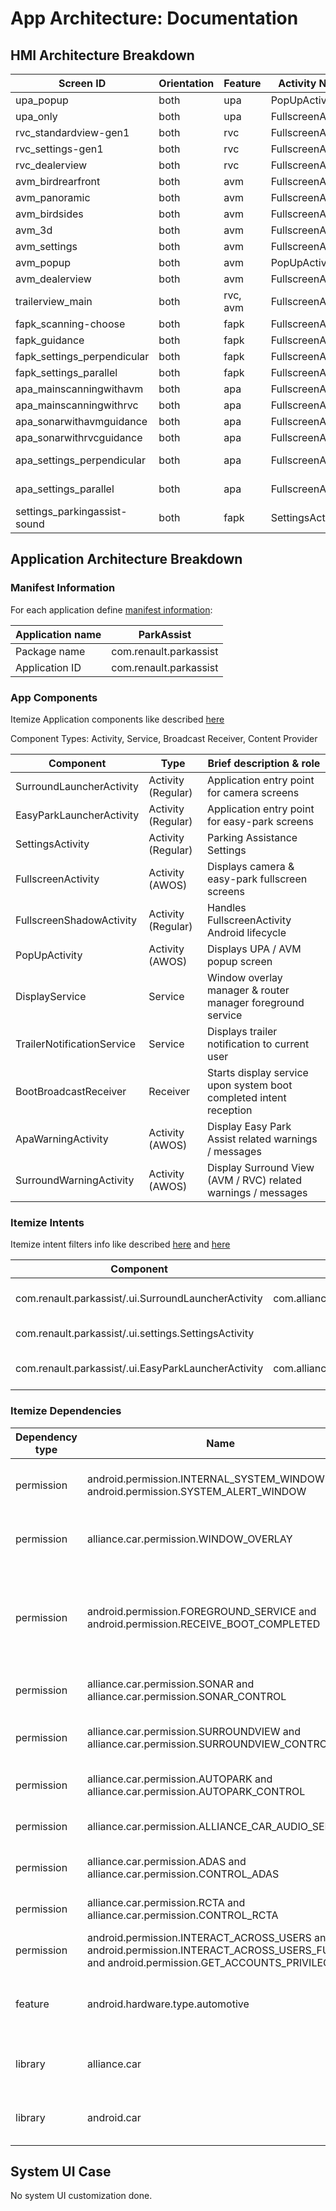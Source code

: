 # App Architecture: Documentation

## HMI Architecture Breakdown

| Screen ID                    | Orientation | Feature  | Activity Name      | Fragment Name                                  |
| ---------------------------- | ----------- | -------- | ------------------ | ---------------------------------------------- |
| upa_popup                    | both        | upa      | PopUpActivity      | SonarPipFragment                               |
| upa_only                     | both        | upa      | FullscreenActivity | SonarFragment                                  |
| rvc_standardview-gen1        | both        | rvc      | FullscreenActivity | RvcFragment                                    |
| rvc_settings-gen1            | both        | rvc      | FullscreenActivity | RvcSettingsFragment                            |
| rvc_dealerview               | both        | rvc      | FullscreenActivity | DealerFragment                                 |
| avm_birdrearfront            | both        | avm      | FullscreenActivity | AvmFragment                                    |
| avm_panoramic                | both        | avm      | FullscreenActivity | AvmFragment                                    |
| avm_birdsides                | both        | avm      | FullscreenActivity | AvmFragment                                    |
| avm_3d                       | both        | avm      | FullscreenActivity | AvmFragment                                    |
| avm_settings                 | both        | avm      | FullscreenActivity | AvmSettingsFragment                            |
| avm_popup                    | both        | avm      | PopUpActivity      | AvmPipFragment                                 |
| avm_dealerview               | both        | avm      | FullscreenActivity | DealerFragment                                 |
| trailerview_main             | both        | rvc, avm | FullscreenActivity | TrailerFragment                                |
| fapk_scanning-choose         | both        | fapk     | FullscreenActivity | FapkFragment                                   |
| fapk_guidance                | both        | fapk     | FullscreenActivity | FapkFragment                                   |
| fapk_settings_perpendicular  | both        | fapk     | FullscreenActivity | FapkSettingsFragment                           |
| fapk_settings_parallel       | both        | fapk     | FullscreenActivity | FapkSettingsFragment                           |
| apa_mainscanningwithavm      | both        | apa      | FullscreenActivity | AvmHfpScanningFragment                         |
| apa_mainscanningwithrvc      | both        | apa      | FullscreenActivity | RvcHfpScanningFragment                         |
| apa_sonarwithavmguidance     | both        | apa      | FullscreenActivity | AvmHfpGuidanceFragment                         |
| apa_sonarwithrvcguidance     | both        | apa      | FullscreenActivity | RvcHfpGuidanceFragment                         |
| apa_settings_perpendicular   | both        | apa      | FullscreenActivity | AvmHfpSettingsFragment, RvcHfpSettingsFragment |
| apa_settings_parallel        | both        | apa      | FullscreenActivity | AvmHfpSettingsFragment, RvcHfpSettingsFragment |
| settings_parkingassist-sound | both        | fapk     | SettingsActivity   | MainSettingsFragment, SoundSettingsFragment    | apa_warningdisplayrequest2   | both        | apa      | ApaWarningActivity | N/A

## Application Architecture Breakdown

### Manifest Information

For each application define
[manifest information](https://developer.android.com/guide/topics/manifest/manifest-intro):

| Application name | ParkAssist             |
| ---------------- | ---------------------- |
| Package name     | com.renault.parkassist |
| Application ID   | com.renault.parkassist |

### App Components

Itemize Application components like described
[here](https://developer.android.com/guide/components/fundamentals#Components)

Component Types: Activity, Service, Broadcast Receiver, Content Provider

| Component                  | Type               | Brief description & role                                           |
| -------------------------- | ------------------ | ------------------------------------------------------------------ |
| SurroundLauncherActivity   | Activity (Regular) | Application entry point for camera screens                         |
| EasyParkLauncherActivity   | Activity (Regular) | Application entry point for easy-park screens                      |
| SettingsActivity           | Activity (Regular) | Parking Assistance Settings                                        |
| FullscreenActivity         | Activity (AWOS)    | Displays camera & easy-park fullscreen screens                     |
| FullscreenShadowActivity   | Activity (Regular) | Handles FullscreenActivity Android lifecycle                       |
| PopUpActivity              | Activity (AWOS)    | Displays UPA / AVM popup screen                                    |
| DisplayService             | Service            | Window overlay manager & router manager foreground service         |
| TrailerNotificationService | Service            | Displays trailer notification to current user                      |
| BootBroadcastReceiver      | Receiver           | Starts display service upon system boot completed intent reception |
| ApaWarningActivity         | Activity (AWOS)    | Display Easy Park Assist related warnings / messages               |
| SurroundWarningActivity    | Activity (AWOS)    | Display Surround View (AVM / RVC) related warnings / messages      |

### Itemize Intents

Itemize intent filters info like described
[here](https://developer.android.com/guide/components/intents-filters) and
[here](https://developer.android.com/guide/topics/manifest/intent-filter-element)

| Component                                            | Action                     | Category                              | Data | Comments                |
| ---------------------------------------------------- | -------------------------- | ------------------------------------- | ---- | ----------------------- |
| com.renault.parkassist/.ui.SurroundLauncherActivity  | com.alliance.SURROUND_VIEW | com.alliance.ALLIANCE_CAR_APPLICATION | -    | Camera screens launcher |
| com.renault.parkassist/.ui.settings.SettingsActivity |                            | android.intent.category.LAUNCHER      | -    | Settings screen         |
| com.renault.parkassist/.ui.EasyParkLauncherActivity  | com.alliance.PARK_ASSIST   | com.alliance.ALLIANCE_CAR_APPLICATION | -    | Apa screens launcher    |

### Itemize Dependencies

| Dependency type | Name                                                                                                                                      | Description                                                                      |
| --------------- | ----------------------------------------------------------------------------------------------------------------------------------------- | -------------------------------------------------------------------------------- |
| permission      | android.permission.INTERNAL_SYSTEM_WINDOW and android.permission.SYSTEM_ALERT_WINDOW                                                      | to use the correct overlay types                                                 |
| permission      | alliance.car.permission.WINDOW_OVERLAY                                                                                                    | to use window overlay service                                                    |
| permission      | android.permission.FOREGROUND_SERVICE and android.permission.RECEIVE_BOOT_COMPLETED                                                       | to allow the service to start and listen to display requests as soon as possible |
| permission      | alliance.car.permission.SONAR and alliance.car.permission.SONAR_CONTROL                                                                   | to use sonar service                                                             |
| permission      | alliance.car.permission.SURROUNDVIEW and alliance.car.permission.SURROUNDVIEW_CONTROL                                                     | to use surround view service                                                     |
| permission      | alliance.car.permission.AUTOPARK and alliance.car.permission.AUTOPARK_CONTROL                                                             | to use autopark service                                                          |
| permission      | alliance.car.permission.ALLIANCE_CAR_AUDIO_SERVICE                                                                                        | to use sound service                                                             |
| permission      | alliance.car.permission.ADAS and alliance.car.permission.CONTROL_ADAS                                                                     | to access ADAS properties                                                        |
| permission      | alliance.car.permission.RCTA and alliance.car.permission.CONTROL_RCTA                                                                     | to access sonar RCTA properties                                                  |
| permission      | android.permission.INTERACT_ACROSS_USERS and android.permission.INTERACT_ACROSS_USERS_FULL and android.permission.GET_ACCOUNTS_PRIVILEGED | to manage multi-user service                                                     |
| feature         | android.hardware.type.automotive                                                                                                          | to use android automotive specific APIs                                          |
| library         | alliance.car                                                                                                                              | to be able to use alliance services                                              |
| library         | android.car                                                                                                                               | temporary, to access car properties                                              |

## System UI Case

No system UI customization done.
